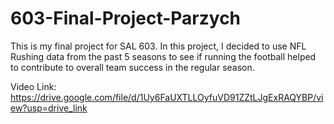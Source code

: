 # 603-Final-Project-Parzych
This is my final project for SAL 603. In this project, I decided to use NFL Rushing data from the past 5 seasons to see if running the football helped to contribute to overall team success in the regular season.

Video Link: https://drive.google.com/file/d/1Uy6FaUXTLLOyfuVD91ZZtLJgExRAQYBP/view?usp=drive_link
